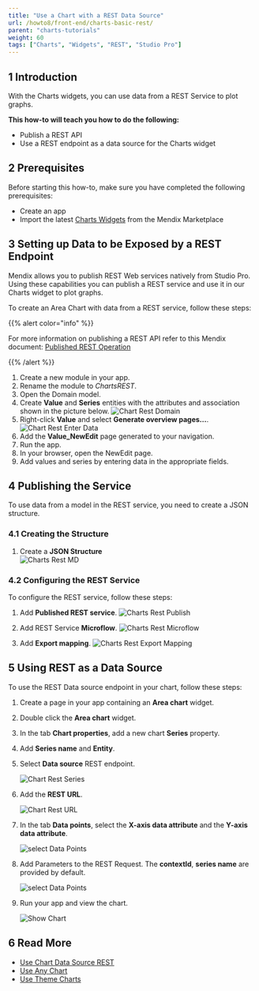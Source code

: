 ```yaml
---
title: "Use a Chart with a REST Data Source"
url: /howto8/front-end/charts-basic-rest/
parent: "charts-tutorials"
weight: 60
tags: ["Charts", "Widgets", "REST", "Studio Pro"]
---
```


## 1 Introduction

With the Charts widgets, you can use data from a REST Service to plot graphs.

**This how-to will teach you how to do the following:**

* Publish a REST API
* Use a REST endpoint as a data source for the Charts widget

## 2 Prerequisites

Before starting this how-to, make sure you have completed the following prerequisites:

* Create an app
* Import the latest [Charts Widgets](/appstore/widgets/charts/) from the Mendix Marketplace

## 3 Setting up Data to be Exposed by a REST Endpoint

Mendix allows you to publish REST Web services natively from Studio Pro. Using these capabilities you can publish a REST service and use it in our Charts widget to plot graphs.

To create an Area Chart with data from a REST service, follow these steps:

{{% alert color="info" %}}

For more information on publishing a REST API refer to this Mendix document: [Published REST Operation](/refguide8/published-rest-operation/)

{{% /alert %}}

1. Create a new module in your app.
1. Rename the module to *ChartsREST*.
1. Open the Domain model.
1. Create **Value** and **Series** entities with the attributes and association shown in the picture below.
    ![Chart Rest Domain](/attachments/howto8/front-end/charts-tutorials/charts-basic-rest/charts-rest-domain.png)  
1. Right-click **Value** and select **Generate overview pages...**.
    ![Chart Rest Enter Data](/attachments/howto8/front-end/charts-tutorials/charts-basic-create/charts-rest-generate-overview-pages.png)
1. Add the **Value_NewEdit** page generated to your navigation.
1. Run the app.
1. In your browser, open the NewEdit page.
1. Add values and series by entering data in the appropriate fields.

## 4 Publishing the Service

To use data from a model in the REST service, you need to create a JSON structure.

### 4.1 Creating the Structure

1. Create a **JSON Structure**  
    ![Charts Rest MD](/attachments/howto8/front-end/charts-tutorials/charts-basic-rest/chart-series-json-structure.png)

### 4.2 Configuring the REST Service

To configure the REST service, follow these steps:

1. Add **Published REST service**.
    ![Charts Rest Publish](/attachments/howto8/front-end/charts-tutorials/charts-basic-rest/charts-rest-publish.png)

1. Add REST Service **Microflow**.
    ![Charts Rest Microflow](/attachments/howto8/front-end/charts-tutorials/charts-basic-rest/charts-rest-microflow.png)

1. Add **Export mapping**.
    ![Charts Rest Export Mapping](/attachments/howto8/front-end/charts-tutorials/charts-basic-rest/charts-rest-export-mapping.png)

## 5 Using REST as a Data Source

To use the REST Data source endpoint in your chart, follow these steps:

1. Create a page in your app containing an **Area chart** widget.

1. Double click the **Area chart** widget.

1. In the tab **Chart properties**, add a new chart **Series** property.

1. Add **Series name** and **Entity**.

1. Select **Data source** REST endpoint.

    ![Chart Rest Series](/attachments/howto8/front-end/charts-tutorials/charts-basic-rest/charts-rest-series.png)

1. Add the **REST URL**.

    ![Chart Rest URL](/attachments/howto8/front-end/charts-tutorials/charts-basic-rest/charts-rest-url.png)

1. In the tab **Data points**, select the **X-axis data attribute** and the **Y-axis data attribute**.

    ![select Data Points](/attachments/howto8/front-end/charts-tutorials/charts-basic-create/charts-data-points.png)  

1. Add Parameters to the REST Request. The **contextId**, **series name** are provided by default.

    ![select Data Points](/attachments/howto8/front-end/charts-tutorials/charts-basic-rest/charts-rest-parameters.png) 

1. Run your app and view the chart.

    ![Show Chart](/attachments/howto8/front-end/charts-tutorials/charts-basic-rest/charts-rest-area-chart.png)

## 6 Read More

* [Use Chart Data Source REST](/howto8/front-end/charts-basic-create/)
* [Use Any Chart](/howto8/front-end/charts-any-usage/)
* [Use Theme Charts](/howto8/front-end/charts-theme/)
